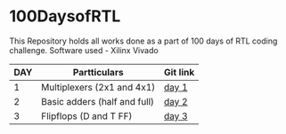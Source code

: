 # 100DaysofRTL

This Repository holds all works done as a part of 100 days of RTL coding challenge.
Software used - Xilinx Vivado

| DAY | Partticulars | Git link |
| --- | ------------ | -------- |
| 1 | Multiplexers (2x1 and 4x1) | [day 1](https://github.com/Yash-Ganji/100DaysofRTL/tree/main/day_1) |
| 2 | Basic adders (half and full) | [day 2](https://github.com/Yash-Ganji/100DaysofRTL/tree/main/day_2) |
| 3 | Flipflops (D and T FF) | [day 3](https://github.com/Yash-Ganji/100DaysofRTL/tree/main/day_3) |
